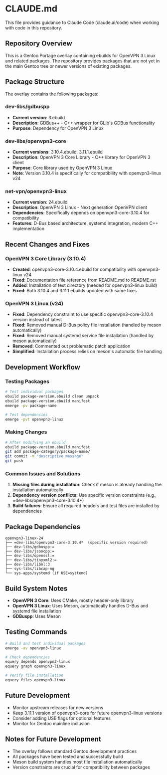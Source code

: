 # CLAUDE.md

This file provides guidance to Claude Code (claude.ai/code) when working with code in this repository.

## Repository Overview

This is a Gentoo Portage overlay containing ebuilds for OpenVPN 3 Linux and related packages. The repository provides packages that are not yet in the main Gentoo tree or newer versions of existing packages.

## Package Structure

The overlay contains the following packages:

### dev-libs/gdbuspp
- **Current version**: 3.ebuild
- **Description**: GDBus++ - C++ wrapper for GLib's GDBus functionality
- **Purpose**: Dependency for OpenVPN 3 Linux

### dev-libs/openvpn3-core
- **Current versions**: 3.10.4.ebuild, 3.11.1.ebuild
- **Description**: OpenVPN 3 Core Library - C++ library for OpenVPN 3 client
- **Purpose**: Core library used by OpenVPN 3 Linux
- **Note**: Version 3.10.4 is specifically for compatibility with openvpn3-linux v24

### net-vpn/openvpn3-linux
- **Current version**: 24.ebuild
- **Description**: OpenVPN 3 Linux - Next generation OpenVPN client
- **Dependencies**: Specifically depends on openvpn3-core-3.10.4 for compatibility
- **Features**: D-Bus based architecture, systemd integration, modern C++ implementation

## Recent Changes and Fixes

### OpenVPN 3 Core Library (3.10.4)
- **Created**: openvpn3-core-3.10.4.ebuild for compatibility with openvpn3-linux v24
- **Fixed**: Documentation file reference from README.md to README.rst
- **Added**: Installation of test directory (needed for openvpn3-linux build)
- **Fixed**: Both 3.10.4 and 3.11.1 ebuilds updated with same fixes

### OpenVPN 3 Linux (v24)
- **Fixed**: Dependency constraint to use specific openvpn3-core-3.10.4 version instead of latest
- **Fixed**: Removed manual D-Bus policy file installation (handled by meson automatically)
- **Fixed**: Removed manual systemd service file installation (handled by meson automatically)
- **Removed**: Commented out problematic patch application
- **Simplified**: Installation process relies on meson's automatic file handling

## Development Workflow

### Testing Packages
```bash
# Test individual packages
ebuild package-version.ebuild clean unpack
ebuild package-version.ebuild manifest
emerge -pv package-name

# Test dependencies
emerge -pvt openvpn3-linux
```

### Making Changes
```bash
# After modifying an ebuild
ebuild package-version.ebuild manifest
git add package-category/package-name/
git commit -m "descriptive message"
git push
```

### Common Issues and Solutions

1. **Missing files during installation**: Check if meson is already handling the installation automatically
2. **Dependency version conflicts**: Use specific version constraints (e.g., =dev-libs/openvpn3-core-3.10.4*)
3. **Build failures**: Ensure all required headers and test files are installed by dependencies

## Package Dependencies

```
openvpn3-linux-24
├── =dev-libs/openvpn3-core-3.10.4*  (specific version required)
├── dev-libs/gdbuspp:=
├── dev-libs/jsoncpp:=
├── dev-libs/openssl:=
├── dev-libs/tinyxml2:=
├── dev-libs/libnl:3
├── sys-libs/libcap-ng
└── sys-apps/systemd (if USE=systemd)
```

## Build System Notes

- **OpenVPN 3 Core**: Uses CMake, mostly header-only library
- **OpenVPN 3 Linux**: Uses Meson, automatically handles D-Bus and systemd file installation
- **GDBuspp**: Uses Meson

## Testing Commands

```bash
# Build and test individual packages
emerge -av openvpn3-linux

# Check dependencies
equery depends openvpn3-linux
equery graph openvpn3-linux

# Verify file installation
equery files openvpn3-linux
```

## Future Development

- Monitor upstream releases for new versions
- Keep 3.11.1 version of openvpn3-core for future openvpn3-linux versions
- Consider adding USE flags for optional features
- Monitor for Gentoo mainline inclusion

## Notes for Future Development

- The overlay follows standard Gentoo development practices
- All packages have been tested and successfully build
- Meson build system handles most file installation automatically
- Version constraints are crucial for compatibility between packages